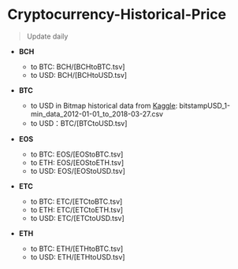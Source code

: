# Cryptocurrency-Historical-Price

>Update daily
 
* **BCH**
    - to BTC: BCH/[BCHtoBTC.tsv]
    - to USD: BCH/[BCHtoUSD.tsv]
 
* **BTC**
    - to USD in Bitmap historical data from [Kaggle](https://www.kaggle.com/mczielinski/bitcoin-historical-data/data): bitstampUSD_1-min_data_2012-01-01_to_2018-03-27.csv
    - to USD：BTC/[BTCtoUSD.tsv]
 
* **EOS**
    - to BTC: EOS/[EOStoBTC.tsv]
    - to ETH: EOS/[EOStoETH.tsv]
    - to USD: EOS/[EOStoUSD.tsv]
 
* **ETC**
    - to BTC: ETC/[ETCtoBTC.tsv]
    - to ETH: ETC/[ETCtoETH.tsv]
    - to USD: ETC/[ETCtoUSD.tsv]
 
* **ETH**
    - to BTC: ETH/[ETHtoBTC.tsv]
    - to USD: ETH/[ETHtoUSD.tsv]
